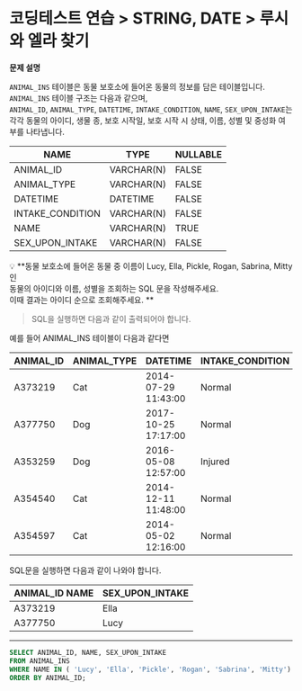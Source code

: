 # 코딩테스트 연습 > STRING, DATE > 루시와 엘라 찾기

**문제 설명**

`ANIMAL_INS` 테이블은 동물 보호소에 들어온 동물의 정보를 담은 테이블입니다.   
`ANIMAL_INS` 테이블 구조는 다음과 같으며,   
`ANIMAL_ID`, `ANIMAL_TYPE`, `DATETIME`, `INTAKE_CONDITION`, `NAME`, `SEX_UPON_INTAKE`는  
각각 동물의 아이디, 생물 종, 보호 시작일, 보호 시작 시 상태, 이름, 성별 및 중성화 여부를 나타냅니다.

NAME	| TYPE | NULLABLE
--- | --- | ---
ANIMAL_ID |	VARCHAR(N) |	FALSE
ANIMAL_TYPE |	VARCHAR(N) |	FALSE
DATETIME |	DATETIME |	FALSE
INTAKE_CONDITION |	VARCHAR(N) |	FALSE
NAME |	VARCHAR(N) |	TRUE
SEX_UPON_INTAKE |	VARCHAR(N) |	FALSE


💡 **동물 보호소에 들어온 동물 중 이름이 Lucy, Ella, Pickle, Rogan, Sabrina, Mitty인   
동물의 아이디와 이름, 성별을 조회하는 SQL 문을 작성해주세요.   
이때 결과는 아이디 순으로 조회해주세요. **

> SQL을 실행하면 다음과 같이 출력되어야 합니다.

예를 들어 ANIMAL_INS 테이블이 다음과 같다면

ANIMAL_ID |	ANIMAL_TYPE |	DATETIME | INTAKE_CONDITION |	NAME | SEX_UPON_INTAKE
--- | --- | --- | --- | --- | --- |
A373219	| Cat	|	2014-07-29 11:43:00	|	Normal	|	Ella	|	Spayed Female	|
A377750	| Dog	|	2017-10-25 17:17:00	|	Normal	|	Lucy	|	Spayed Female	|
A353259	|	Dog	|	2016-05-08 12:57:00	|	Injured	|	Bj	|	Neutered Male	|
A354540	|	Cat	|	2014-12-11 11:48:00	|	Normal	|	Tux	|	Neutered Male	|
A354597	|	Cat	|	2014-05-02 12:16:00	|	Normal	|	Ariel	|	Spayed Female	|

SQL문을 실행하면 다음과 같이 나와야 합니다.

ANIMAL_ID	NAME	|	SEX_UPON_INTAKE
--- | --- |
A373219	|	Ella	|	Spayed Female
A377750	|	Lucy	|	Spayed Female

---

```sql
SELECT ANIMAL_ID, NAME, SEX_UPON_INTAKE 
FROM ANIMAL_INS 
WHERE NAME IN ( 'Lucy', 'Ella', 'Pickle', 'Rogan', 'Sabrina', 'Mitty') 
ORDER BY ANIMAL_ID;
```
